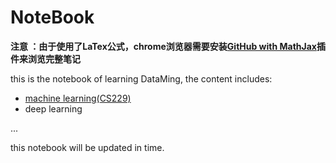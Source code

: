 # NoteBook

**注意 ：由于使用了LaTex公式，chrome浏览器需要安装[GitHub with MathJax](https://chrome.google.com/webstore/detail/github-with-mathjax/ioemnmodlmafdkllaclgeombjnmnbima?utm_source=chrome-app-launcher-info-dialog)插件来浏览完整笔记**

this is the notebook of learning DataMing, the content includes:

* [machine learning(CS229)](https://github.com/songcmic/NoteBook/blob/master/Machine%20Learning/README.md)
* deep learning

...

this notebook will be updated in time.

